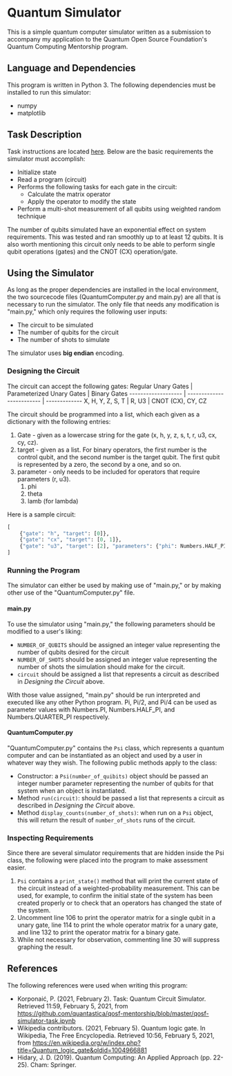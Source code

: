 # Quantum Simulator
This is a simple quantum computer simulator written as a submission to accompany my application to the Quantum Open Source Foundation's Quantum Computing Mentorship program.


## Language and Dependencies
This program is written in Python 3. The following dependencies must be installed to run this simulator:
* numpy
* matplotlib

## Task Description

Task instructions are located [here](https://github.com/quantastica/qosf-mentorship/blob/master/qosf-simulator-task.ipynb). 
Below are the basic requirements the simulator must accomplish:
* Initialize state
* Read a program (circuit)
* Performs the following tasks for each gate in the circuit:
  * Calculate the matrix operator
  * Apply the operator to modify the state
* Perform a multi-shot measurement of all qubits using weighted random technique

The number of qubits simulated have an exponential effect on system requirements.
This was tested and ran smoothly up to at least 12 qubits.
It is also worth mentioning this circuit only needs to be able to perform single qubit operations (gates) and the CNOT (CX) operation/gate.

## Using the Simulator
As long as the proper dependencies are installed in the local environment, the two sourcecode files (QuantumComputer.py and main.py) are all that is necessary to run the simulator.
The only file that needs any modification is "main.py," which only requires the following user inputs:
* The circuit to be simulated
* The number of qubits for the circuit
* The number of shots to simulate

The simulator uses **big endian** encoding.

### Designing the Circuit
The circuit can accept the following gates:
Regular Unary Gates | Parameterized Unary Gates | Binary Gates
------------------- | ------------------------- | -------------
X, H, Y, Z, S, T | R, U3 | CNOT (CX), CY, CZ

The circuit should be programmed into a list, which each given as a dictionary with the following entries:
1. Gate - given as a lowercase string for the gate (x, h, y, z, s, t, r, u3, cx, cy, cz). 
2. target - given as a list. For binary operators, the first number is the control qubit, and the second number is the target qubit.
   The first qubit is represented by a zero, the second by a one, and so on. 
3. parameter - only needs to be included for operators that require parameters (r, u3).
    1. phi
    2. theta
    3. lamb (for lambda)

Here is a sample circuit:
```python
[
    {"gate": "h", "target": [0]},
    {"gate": "cx", "target": [0, 1]},
    {"gate": "u3", "target": [2], "parameters": {"phi": Numbers.HALF_PI, "theta": Numbers.HALF_PI, "lamb": Numbers.PI}}
]
```

### Running the Program
The simulator can either be used by making use of "main.py," or by making other use of the "QuantumComputer.py" file.

#### main.py
To use the simulator using "main.py," the following parameters should be modified to a user's liking:
* `NUMBER_OF_QUBITS` should be assigned an integer value representing the number of qubits desired for the circuit
* `NUMBER_OF_SHOTS` should be assigned an integer value representing the number of shots the simulation should make for the circuit.
* `circuit` should be assigned a list that represents a circuit as described in *Designing the Circuit* above.

With those value assigned, "main.py" should be run interpreted and executed like any other Python program.
Pi, Pi/2, and Pi/4 can be used as parameter values with Numbers.PI, Numbers.HALF_PI, and Numbers.QUARTER_PI respectively.

#### QuantumComputer.py
"QuantumComputer.py" contains the `Psi` class, which represents a quantum computer and can be instantiated as an object and used by a user in whatever way they wish.
The following public methods apply to the class:
* Constructor: a `Psi(number_of_quibits)` object should be passed an integer number parameter representing the number of qubits for that system when an object is instantiated.
* Method `run(circuit)`: should be passed a list that represents a circuit as described in *Designing the Circuit* above.
* Method `display_counts(number_of_shots)`: when run on a `Psi` object, this will return the result of `number_of_shots` runs of the circuit.

### Inspecting Requirements
Since there are several simulator requirements that are hidden inside the Psi class, the following were placed into the program to make assessment easier.
1. `Psi` contains a `print_state()` method that will print the current state of the circuit instead of a weighted-probability measurement.
This can be used, for example, to confirm the initial state of the system has been created properly or to check that an operators has changed the state of the system.
2. Uncomment line 106 to print the operator matrix for a single qubit in a unary gate, line 114 to print the whole operator matrix for a unary gate,
and line 132 to print the operator matrix for a binary gate.
3. While not necessary for observation, commenting line 30 will suppress graphing the result.

## References
The following references were used when writing this program:
* Korponaić, P. (2021, February 2). Task: Quantum Circuit Simulator. Retrieved 11:59, February 5, 2021,
  from https://github.com/quantastica/qosf-mentorship/blob/master/qosf-simulator-task.ipynb
* Wikipedia contributors. (2021, February 5). Quantum logic gate. In Wikipedia, The Free Encyclopedia.
  Retrieved 10:56, February 5, 2021, from https://en.wikipedia.org/w/index.php?title=Quantum_logic_gate&oldid=1004966881
* Hidary, J. D. (2019). Quantum Computing: An Applied Approach (pp. 22-25). Cham: Springer.